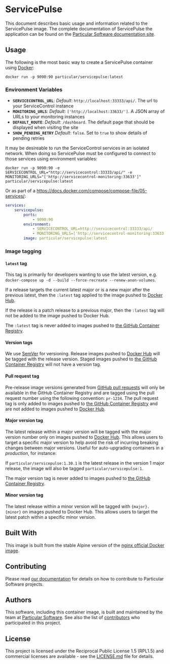 # ServicePulse

This document describes basic usage and information related to the ServicePulse image. The complete documentation of ServicePulse the application can be found on the [Particular Software documentation site](https://docs.particular.net/servicepulse/).

## Usage

The following is the most basic way to create a ServicePulse container using [Docker](https://www.docker.com/):

```shell
docker run -p 9090:90 particular/servicepulse:latest
```

### Environment Variables

- **`SERVICECONTROL_URL`**: _Default_: `http://localhost:33333/api/`. The url to your ServiceControl instance
- **`MONITORING_URLS`**: _Default_: `['http://localhost:33633/']`. A JSON array of URLs to your monitoring instances
- **`DEFAULT_ROUTE`**: _Default_: `/dashboard`. The default page that should be displayed when visiting the site
- **`SHOW_PENDING_RETRY`** _Default_: `false`. Set to `true` to show details of pending retries

It may be desireable to run the ServiceControl services in an isolated network. When doing so ServicePulse must be configured to connect to those services using environment variables:

```shell
docker run -p 9090:90 -e SERVICECONTROL_URL="http://servicecontrol:33333/api/" -e MONITORING_URLS="['http://servicecontrol-monitoring:33633']" particular/servicepulse:latest
```

Or as part of a https://docs.docker.com/compose/compose-file/05-services/:

```yaml
services:
    servicepulse:
        ports:
            - 9090:90
        environment:
            - SERVICECONTROL_URL=http://servicecontrol:33333/api/
            - MONITORING_URLS=['http://servicecontrol-monitoring:33633']
        image: particular/servicepulse:latest
```

### Image tagging

#### `latest` tag

This tag is primarily for developers wanting to use the latest version, e.g. `docker-compose up -d --build --force-recreate --renew-anon-volumes`.

If a release targets the current latest major or is a new major after the previous latest, then the `:latest` tag applied to the image pushed to [Docker Hub](https://hub.docker.com/r/particular/servicepulse).

If the release is a patch release to a previous major, then the `:latest` tag will not be added to the image pushed to Docker Hub.

The `:latest` tag is never added to images pushed to [the GitHub Container Registry](https://github.com/Particular/ServicePulse/pkgs/container/servicepulse).

#### Version tags

We use [SemVer](http://semver.org/) for versioning. Release images pushed to [Docker Hub](https://hub.docker.com/r/particular/servicepulse) will be tagged with the release version. Staged images pushed to [the GitHub Container Registry](https://github.com/Particular/ServicePulse/pkgs/container/servicepulse) will not have a version tag.

#### Pull request tag

Pre-release image versions generated from [GitHub pull requests](https://github.com/Particular/ServicePulse/pulls) will only be available in the GitHub Container Registry and are tagged using the pull request number using the following convention: `pr-1234`. The pull request tag is only added to images pushed to [the GitHub Container Registry](https://github.com/Particular/ServicePulse/pkgs/container/servicepulse) and are not added to images pushed to [Docker Hub](https://hub.docker.com/r/particular/servicepulse).

#### Major version tag

The latest release within a major version will be tagged with the major version number only on images pushed to [Docker Hub](https://hub.docker.com/r/particular/servicepulse). This allows users to target a specific major version to help avoid the risk of incurring breaking changes between major versions. Useful for auto-upgrading containers in a _production_, for instance:

If `particular/servicepulse:1.30.1` is the latest release in the version 1 major release, the image will also be tagged `particular/servicepulse:1`.

The major version tag is never added to images pushed to [the GitHub Container Registry](https://github.com/Particular/ServicePulse/pkgs/container/servicepulse).

#### Minor version tag

The latest release within a minor version will be tagged with `{major}.{minor}` on images pushed to Docker Hub. This allows users to target the latest patch within a specific minor version.

## Built With

This image is built from the stable Alpine version of the [nginx official Docker image](https://hub.docker.com/_/nginx/).

## Contributing

Please read [our documentation](https://docs.particular.net/platform/contributing) for details on how to contribute to Particular Software projects.

## Authors

This software, including this container image, is built and maintained by the team at [Particular Software](https://particular.net). See also the list of [contributors](https://github.com/Particular/ServicePulse/graphs/contributors) who participated in this project.

## License

This project is licensed under the Reciprocal Public License 1.5 (RPL1.5) and commercial licenses are available - see the [LICENSE.md](https://github.com/Particular/ServicePulse/blob/master/LICENSE.md) file for details.